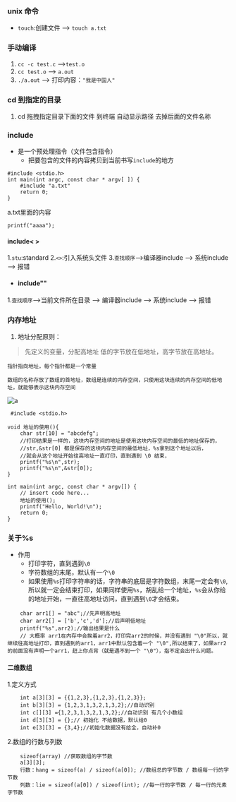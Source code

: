 ### unix 命令
- <code>touch</code>:创建文件 --> <code>touch a.txt</code>

### 手动编译
1. <code>cc -c test.c</code> --><code>test.o</code>
2. <code>cc test.o</code> --> <code>a.out</code>
3. <code>./a.out</code> --> 打印内容：<code>"我是中国人"</code>

### cd 到指定的目录
1. cd 拖拽指定目录下面的文件 到终端 自动显示路径 去掉后面的文件名称

### include  
- 是一个预处理指令（文件包含指令）
   - 把要包含的文件的内容拷贝到当前书写<code>include</code>的地方


```
#include <stdio.h>
int main(int argc, const char * argv[ ]) {
    #include "a.txt"
    return 0;
}
```
a.txt里面的内容

```
printf("aaaa");
```


#### include< >
1.<code>stu</code>:standard 
2.<code><></code>:引入系统头文件
3.<code>查找顺序</code>-->编译器include --> 系统include --> 报错
- #### include""
1.<code>查找顺序</code>-->当前文件所在目录 --> 编译器include --> 系统include --> 报错
### 内存地址
1. 地址分配原则：
> 先定义的变量，分配高地址
低的字节放在低地址，高字节放在高地址。


<code>指针指向地址，每个指针都是一个常量</code>

<code>数组的名称存放了数组的首地址，数组是连续的内存空间，只使用这块连续的内存空间的低地址，就能够表示这块内存空间</code>

![a](https://github.com/to-explore-future/LearningNotes/blob/master/Res/%E4%BD%8E%E7%9A%84%E5%AD%97%E8%8A%82%E6%94%BE%E5%9C%A8%E4%BD%8E%E5%9C%B0%E5%9D%80%EF%BC%8C%E9%AB%98%E5%AD%97%E8%8A%82%E6%94%BE%E5%9C%A8%E9%AB%98%E5%9C%B0%E5%9D%80.png)


```
 #include <stdio.h>

void 地址的使用(){
    char str[10] = "abcdefg";
    //打印结果是一样的，这块内存空间的地址是使用这块内存空间的最低的地址保存的，
    //str,&str[0] 都是保存的这块内存空间的最低地址，%s拿到这个地址以后，
    //就会从这个地址开始往高地址一直打印，直到遇到 \0 结束，
    printf("%s\n",str);
    printf("%s\n",&str[0]);
}

int main(int argc, const char * argv[]) {
    // insert code here...
    地址的使用();
    printf("Hello, World!\n");
    return 0;
}

```

### 关于%s
- 作用
  - 打印字符，直到遇到<code>\0</code>
  - 字符数组的末尾，默认有一个<code>\0</code>
  - 如果使用<code>%s</code>打印字符串的话，字符串的底层是字符数组，末尾一定会有<code>\0</code>,所以就一定会结束打印，如果同样使用<code>%s</code>，胡乱给一个地址，<code>%s</code>会从你给的地址开始，一直往高地址访问，直到遇到<code>\0</code>才会结束。

```
    char arr1[] = "abc";//先声明高地址
    char arr2[] = ['b','c','d'];//后声明低地址
    printf("%s",arr2);//输出结果是什么
    // 大概率 arr1在内存中会挨着arr2，打印完arr2的时候，并没有遇到 "\0"所以，就继续往高地址打印，直到遇到的arr1，arr1中默认包含着一个 "\0",所以结束了，如果arr2的前面没有声明一个arr1，赶上你点背（就是遇不到一个 "\0"），指不定会出什么问题。
```


#### 二维数组
1.定义方式

```
    int a[3][3] = {{1,2,3},{1,2,3},{1,2,3}};
    int b[3][3] = {1,2,3,1,3,2,1,3,2};//自动识别
    int c[][3] ={1,2,3,1,3,2,1,3,2};//自动识别 有几个小数组
    int d[3][3] = {};// 初始化 不给数据，默认给0
    int e[3][3] = {3,4};//初始化数据没有给全，自动补0
```

2.数组的行数与列数

```
    sizeof(array) //获取数组的字节数
    a[3][3];
    行数：hang = sizeof(a) / sizeof(a[0]); //数组总的字节数 / 数组每一行的字节数 
    列数：lie = sizeof(a[0]) / sizeof(int); //每一行的字节数 / 每一行的元素字节数
```


  [1]: https://github.com/to-explore-future/LearningNotes/blob/master/Res/%E4%BD%8E%E7%9A%84%E5%AD%97%E8%8A%82%E6%94%BE%E5%9C%A8%E4%BD%8E%E5%9C%B0%E5%9D%80%EF%BC%8C%E9%AB%98%E5%AD%97%E8%8A%82%E6%94%BE%E5%9C%A8%E9%AB%98%E5%9C%B0%E5%9D%80.png "低字节放在低地址，高字节放在高地址"